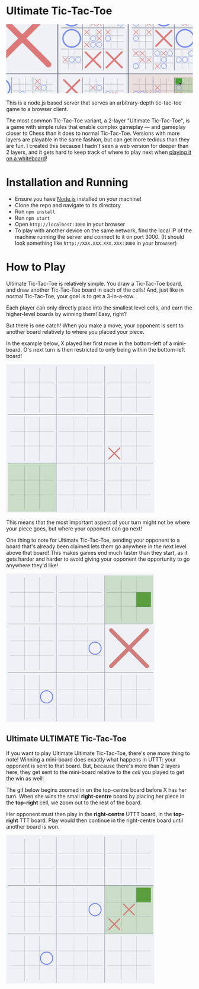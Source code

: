 # Ultimate Tic-Tac-Toe

<picture>
    <source media="(prefers-color-scheme: dark)" srcset="./assets/preview-dark.png">
    <source media="(prefers-color-scheme: light)" srcset="./assets/preview-light.png">
    <img alt="A screenshot of the game, depicting tic-tac-toe boards nested inside the cells of other tic-tac-toe cells. X's and O's are placed randomly at different levels of depth in the board." src="./assets/preview-light.png">
</picture>

This is a node.js based server that serves an arbitrary-depth tic-tac-toe game to a browser client.

The most common Tic-Tac-Toe variant, a 2-layer "Ultimate Tic-Tac-Toe", is a game with simple rules that enable complex
gameplay — and gameplay closer to Chess than it does to normal Tic-Tac-Toe. Versions with more layers are playable in
the same fashion, but can get more tedious than they are fun. I created this because I hadn't seen a web version for
deeper than 2 layers, and it gets hard to keep track of where to play next
when [playing it on a whiteboard](./assets/whiteboard.jpeg)!

# Installation and Running

- Ensure you have [Node.js](https://nodejs.org/) installed on your machine!
- Clone the repo and navigate to its directory
- Run `npm install`
- Run `npm start`
- Open `http://localhost:3000` in your browser
- To play with another device on the same network, find the local IP of the machine running the server and connect to it
  on port 3000. (It should look something like `http://XXX.XXX.XXX.XXX:3000` in your browser)

# How to Play

Ultimate Tic-Tac-Toe is relatively simple. You draw a Tic-Tac-Toe board, and draw another Tic-Tac-Toe board in each of
the cells! And, just like in normal Tic-Tac-Toe, your goal is to get a 3-in-a-row.

Each player can only directly place into the smallest level cells, and earn the higher-level boards by winning them!
Easy, right?

But there is one catch! When you make a move, your opponent is sent to another board relatively to where you placed your
piece.

In the example below, X played her first move in the bottom-left of a mini-board. O's next turn is then restricted to
only being within the bottom-left board!

<picture>
    <source media="(prefers-color-scheme: dark)" srcset="./assets/tutorial-1-dark.png">
    <source media="(prefers-color-scheme: light)" srcset="./assets/tutorial-1-light.png">
    <img alt="A tic-tac-toe board with tic-tac-toe boards in each cell. One of the mini-boards has an X in the bottom-left corner, and the entire bottom-left mini board is highlighted green." src="./assets/tutorial-1-light.png" width="400">
</picture>

This means that the most important aspect of your turn might not be where your piece goes, but where your opponent can
go next!

One thing to note for Ultimate Tic-Tac-Toe, sending your opponent to a board that's already been claimed lets them go
anywhere in the next level above that board! This makes games end much faster than they start, as it gets harder and
harder to avoid giving your opponent the opportunity to go anywhere they'd like!

<picture>
    <source media="(prefers-color-scheme: dark)" srcset="./assets/tutorial-2-dark.gif">
    <source media="(prefers-color-scheme: light)" srcset="./assets/tutorial-2-light.gif">
    <img alt="A gif demonstrating that being sent to a claimed board lets you go anywhere." src="./assets/tutorial-2-light.gif" width="400">
</picture>

## Ultimate ULTIMATE Tic-Tac-Toe

If you want to play Ultimate Ultimate Tic-Tac-Toe, there's one more thing to note! Winning a mini-board does exactly
what happens in UTTT: your opponent is sent to that board. But, because there's more than 2 layers here, they get sent
to the mini-board relative to the *cell* you played to get the win as well!

The gif below begins zoomed in on the top-centre board before X has her turn. When she wins the small **right-centre**
board by placing her piece in the **top-right** cell, we zoom out to the rest of the board.

Her opponent must then play in the **right-centre** UTTT board, in the **top-right** TTT board. Play would then continue
in the right-centre board until another board is won.

<picture>
    <source media="(prefers-color-scheme: dark)" srcset="./assets/tutorial-3-dark.gif">
    <source media="(prefers-color-scheme: light)" srcset="./assets/tutorial-3-light.gif">
    <img alt="A gif demonstrating multi-level sending." src="./assets/tutorial-3-light.gif" width="400">
</picture>

